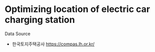 # Optimizing location of electric car charging station

Data Source

- 한국토지주택공사 https://compas.lh.or.kr/
